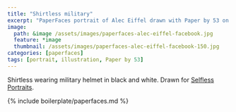 ```yaml
---
title: "Shirtless military"
excerpt: "PaperFaces portrait of Alec Eiffel drawn with Paper by 53 on an iPad."
image: 
  path: &image /assets/images/paperfaces-alec-eiffel-facebook.jpg 
  feature: *image
  thumbnail: /assets/images/paperfaces-alec-eiffel-facebook-150.jpg
categories: [paperfaces]
tags: [portrait, illustration, Paper by 53]
---
```


Shirtless wearing military helmet in black and white. Drawn for [Selfless Portraits](http://selflessportraits.com).

{% include boilerplate/paperfaces.md %}
